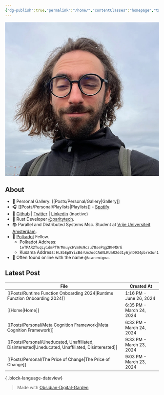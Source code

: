 ```yaml
---
{"dg-publish":true,"permalink":"/home/","contentClasses":"homepage","tags":["gardenEntry"],"created":"2024-03-24T14:05:09.000+03:30","updated":"2024-06-08T19:05:14.000+03:30"}
---
```


![Screenshot 2023-11-01 at 21.21.06.jpeg|300](/img/user/resources/Screenshot%202023-11-01%20at%2021.21.06.jpeg)

## About 

- 📸 Personal Gallery: [[Posts/Personal/Gallery\|Gallery]]
- 🎧 [[Posts/Personal/Playlists\|Playlists]] - [Spotify](https://open.spotify.com/user/1248494156?si=4e6338ab8bdb4c04)
- 🐙 [Github](https://github.com/kianenigma) | [Twitter](https://twitter.com/kianenigma)  | [Linkedin](https://www.linkedin.com/in/kian-paimani-a3618022b/) (inactive)
- 🦀 Rust Developer [@paritytech](https://twitter.com/ParityTech/). 
- 📚 Parallel and Distributed Systems Msc. Student at [Vrije Universiteit Amsterdam](https://twitter.com/VUamsterdam).
- 🔴 [Polkadot](https://www.polkadot.network) Fellow. 
	- Polkadot Address: `1eTPAR2TuqLyidmPT9rMmuycHVm9s9czu78sePqg2KHMDrE`
	- Kusama Address: `HL8bEp8YicBdrUmJocCAWVLKUaR2dd1y6jnD934pbre3un1`
- 🤖 Often found online with the name `@kianenigma`.
## Latest Post 

| File                                                                                                   | Created At               |
| ------------------------------------------------------------------------------------------------------ | ------------------------ |
| [[Posts/Runtime Function Onboarding 2024\|Runtime Function Onboarding 2024]]                        | 1:16 PM - June 26, 2024  |
| [[Home\|Home]]                                                                                      | 6:35 PM - March 24, 2024 |
| [[Posts/Personal/Meta Cognition Framework\|Meta Cognition Framework]]                               | 6:33 PM - March 24, 2024 |
| [[Posts/Personal/Uneducated, Unaffiliated, Disinterested\|Uneducated, Unaffiliated, Disinterested]] | 9:33 PM - March 23, 2024 |
| [[Posts/Personal/The Price of Change\|The Price of Change]]                                         | 9:03 PM - March 23, 2024 |

{ .block-language-dataview}

> Made with [Obsidian-Digital-Garden](https://github.com/oleeskild/Obsidian-Digital-Garden)